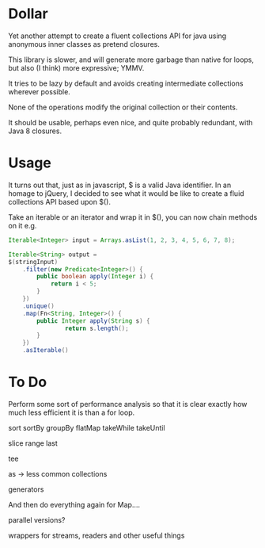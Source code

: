 Dollar
======

Yet another attempt to create a fluent collections API for java using anonymous inner classes as pretend closures.

This library is slower, and will generate more garbage than native for loops, but also (I think) more expressive; YMMV.

It tries to be lazy by default and avoids creating intermediate collections wherever possible.

None of the operations modify the original collection or their contents.

It should be usable, perhaps even nice, and quite probably redundant, with Java 8 closures.


Usage
======

It turns out that, just as in javascript, $ is a valid Java identifier. In an homage to jQuery, I decided to see what it would be like to create a fluid collections API based upon $().

Take an iterable or an iterator and wrap it in $(), you can now chain methods on it e.g.

```java
Iterable<Integer> input = Arrays.asList(1, 2, 3, 4, 5, 6, 7, 8);

Iterable<String> output =
$(stringInput)
    .filter(new Predicate<Integer>() {
        public boolean apply(Integer i) {
            return i < 5;
        }
    })
    .unique()
    .map(Fn<String, Integer>() {
        public Integer apply(String s) {
                return s.length();
        }
    })
    .asIterable()
```

To Do
======

Perform some sort of performance analysis so that it is clear exactly how much less efficient it is than a for loop.

sort
sortBy
groupBy
flatMap
takeWhile
takeUntil

slice
range
last

tee

as -> less common collections

generators

And then do everything again for Map....

parallel versions?

wrappers for streams, readers and other useful things


